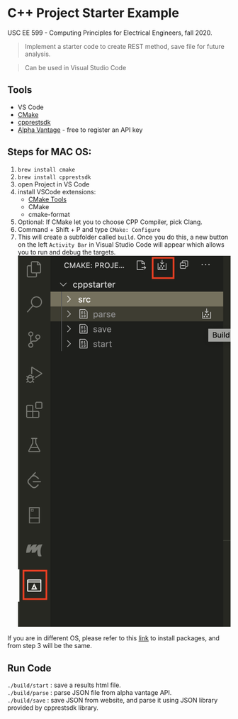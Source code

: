 # C++ Project Starter Example

USC EE 599 - Computing Principles for Electrical Engineers, fall 2020. 

> Implement a starter code to create REST method, save file for future analysis. 

> Can be used in Visual Studio Code

## Tools
* VS Code
* [CMake](https://cmake.org/)
* [cpprestsdk](https://github.com/microsoft/cpprestsdk)
* [Alpha Vantage](https://www.alphavantage.co/documentation/) - free to register an API key
## Steps for MAC OS:

1. `brew install cmake`
2. `brew install cpprestsdk`
3. open Project in VS Code
4. install VSCode extensions:
   - [CMake Tools](https://marketplace.visualstudio.com/items?itemName=ms-vscode.cmake-tools)
   - CMake
   - cmake-format
5. Optional: If CMake let you to choose CPP Compiler, pick Clang.
6. Command + Shift + P and type `CMake: Configure`
7. This will create a subfolder called `build`. Once you do this, a new button on the left `Activity Bar` in Visual Studio Code will appear which allows you to run and debug the targets.
![build](build.png)

If you are in different OS, please refer to this [link](https://github.com/microsoft/cpprestsdk) to install packages, and from step 3 will be the same.

## Run Code

`./build/start` : save a results html file.\
`./build/parse` : parse JSON file from alpha vantage API.\
`./build/save` : save JSON from website, and parse it using JSON library provided by cpprestsdk library. 


